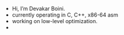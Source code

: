 -  Hi, I’m Devakar Boini.
-  currently operating in C, C++, x86-64 asm
-  working on low-level optimization.
- 

<!---
dboini2/dboini2 is a ✨ special ✨ repository because its `README.md` (this file) appears on your GitHub profile.
You can click the Preview link to take a look at your changes.
--->
